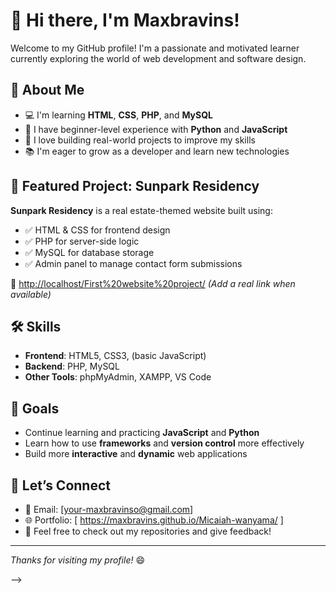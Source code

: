 # 👋 Hi there, I'm Maxbravins!

Welcome to my GitHub profile! I'm a passionate and motivated learner currently exploring the world of web development and software design.

## 🌱 About Me

- 💻 I'm learning **HTML**, **CSS**, **PHP**, and **MySQL**
- 🐍 I have beginner-level experience with **Python** and **JavaScript**
- 🚀 I love building real-world projects to improve my skills
- 📚 I'm eager to grow as a developer and learn new technologies

## 📌 Featured Project: Sunpark Residency

**Sunpark Residency** is a real estate-themed website built using:

- ✅ HTML & CSS for frontend design
- ✅ PHP for server-side logic
- ✅ MySQL for database storage
- ✅ Admin panel to manage contact form submissions

🔗 [http://localhost/First%20website%20project/](#) *(Add a real link when available)*

## 🛠️ Skills

- **Frontend**: HTML5, CSS3, (basic JavaScript)
- **Backend**: PHP, MySQL
- **Other Tools**: phpMyAdmin, XAMPP, VS Code

## 🔭 Goals

- Continue learning and practicing **JavaScript** and **Python**
- Learn how to use **frameworks** and **version control** more effectively
- Build more **interactive** and **dynamic** web applications

## 🤝 Let’s Connect

- 📧 Email: [your-maxbravinso@gmail.com]
- 🌐 Portfolio: [ https://maxbravins.github.io/Micaiah-wanyama/
]
- 💬 Feel free to check out my repositories and give feedback!

---

_Thanks for visiting my profile!_ 😄

-->
